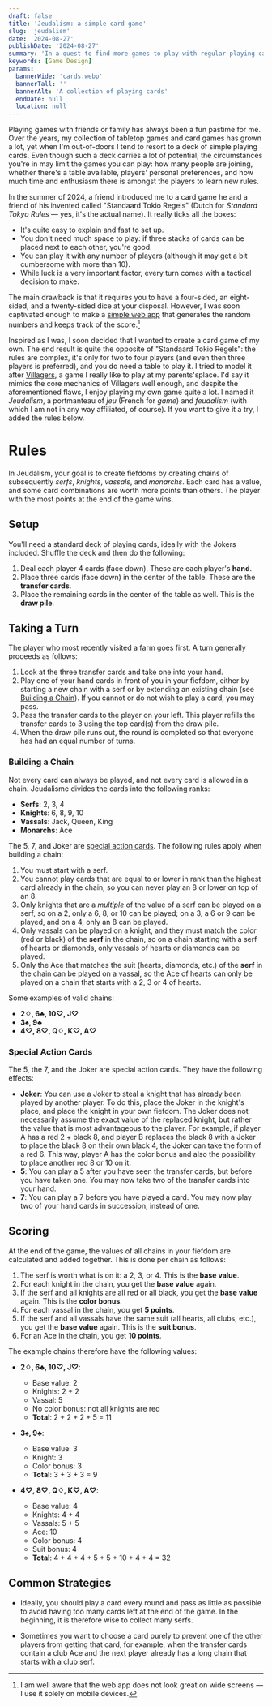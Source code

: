 ```yaml
---
draft: false
title: 'Jeudalism: a simple card game'
slug: 'jeudalism'
date: '2024-08-27'
publishDate: '2024-08-27'
summary: 'In a quest to find more games to play with regular playing cards, I created one myself.'
keywords: [Game Design]
params:
  bannerWide: 'cards.webp'
  bannerTall: ''
  bannerAlt: 'A collection of playing cards' 
  endDate: null
  location: null
---
```


Playing games with friends or family has always been a fun pastime for me. Over the years, my collection of tabletop games and card games has grown a lot, yet when I'm out-of-doors I tend to resort to a deck of simple playing cards. Even though such a deck carries a lot of potential, the circumstances you're in may limit the games you can play: how many people are joining, whether there's a table available, players' personal preferences, and how much time and enthusiasm there is amongst the players to learn new rules.

In the summer of 2024, a friend introduced me to a card game he and a friend of his invented called "Standaard Tokio Regels" (Dutch for _Standard Tokyo Rules_ &mdash; yes, it's the actual name). It really ticks all the boxes:

- It's quite easy to explain and fast to set up.
- You don't need much space to play: if three stacks of cards can be placed next to each other, you're good.
- You can play it with any number of players (although it may get a bit cumbersome with more than 10).
- While luck is a very important factor, every turn comes with a tactical decision to make.

The main drawback is that it requires you to have a four-sided, an eight-sided, and a twenty-sided dice at your disposal. However, I was soon captivated enough to make a [simple web app](https://wesselvandam.github.io/standaard_tokio_regels/ "The Standaard Tokio Regels Web App") that generates the random numbers and keeps track of the score.[^1]

Inspired as I was, I soon decided that I wanted to create a card game of my own. The end result is quite the opposite of "Standaard Tokio Regels": the rules are complex, it's only for two to four players (and even then three players is preferred), and you do need a table to play it. I tried to model it after [Villagers](https://boardgamegeek.com/boardgame/241724/villagers "Villagers on the Board Game Geek website"), a game I really like to play at my parents'splace. I'd say it mimics the core mechanics of Villagers well enough, and despite the aforementioned flaws, I enjoy playing my own game quite a lot. I named it _Jeudalism_, a portmanteau of _jeu_ (French for _game_) and _feudalism_ (with which I am not in any way affiliated, of course). If you want to give it a try, I added the rules below.

# Rules

In Jeudalism, your goal is to create fiefdoms by creating chains of subsequently _serfs_, _knights_, _vassals_, and _monarchs_. Each card has a value, and some card combinations are worth more points than others. The player with the most points at the end of the game wins.

## Setup

You'll need a standard deck of playing cards, ideally with the Jokers included. Shuffle the deck and then do the following:

1.  Deal each player 4 cards (face down). These are each player's **hand**.
2.  Place three cards (face down) in the center of the table. These are the **transfer cards**.
3.  Place the remaining cards in the center of the table as well. This is the **draw pile**.

## Taking a Turn

The player who most recently visited a farm goes first. A turn generally proceeds as follows:

1.  Look at the three transfer cards and take one into your hand.
2.  Play one of your hand cards in front of you in your fiefdom, either by starting a new chain with a serf or by extending an existing chain (see [Building a Chain](#building-a-chain)). If you cannot or do not wish to play a card, you may pass.
3.  Pass the transfer cards to the player on your left. This player refills the transfer cards to 3 using the top card(s) from the draw pile.
4.  When the draw pile runs out, the round is completed so that everyone has had an equal number of turns.

### Building a Chain

Not every card can always be played, and not every card is allowed in a chain. Jeudalisme divides the cards into the following ranks:

*   **Serfs**: 2, 3, 4
*   **Knights**: 6, 8, 9, 10
*   **Vassals**: Jack, Queen, King
*   **Monarchs**: Ace

The 5, 7, and Joker are [special action cards](#special-action-cards). The following rules apply when building a chain:

1.  You must start with a serf.
2.  You cannot play cards that are equal to or lower in rank than the highest card already in the chain, so you can never play an 8 or lower on top of an 8.
3.  Only knights that are a _multiple_ of the value of a serf can be played on a serf, so on a 2, only a 6, 8, or 10 can be played; on a 3, a 6 or 9 can be played, and on a 4, only an 8 can be played.
4.  Only vassals can be played on a knight, and they must match the color (red or black) of the __serf__ in the chain, so on a chain starting with a serf of hearts or diamonds, only vassals of hearts or diamonds can be played.
5.  Only the Ace that matches the suit (hearts, diamonds, etc.) of the __serf__ in the chain can be played on a vassal, so the Ace of hearts can only be played on a chain that starts with a 2, 3 or 4 of hearts.

Some examples of valid chains:

*   **2♢, 6♣, 10♡, J♡**
*   **3♠, 9♣**
*   **4♡, 8♡, Q♢, K♡, A♡**

### Special Action Cards

The 5, the 7, and the Joker are special action cards. They have the following effects:

*   **Joker**: You can use a Joker to steal a knight that has already been played by another player. To do this, place the Joker in the knight's place, and place the knight in your own fiefdom. The Joker does not necessarily assume the exact value of the replaced knight, but rather the value that is most advantageous to the player. For example, if player A has a red 2 + black 8, and player B replaces the black 8 with a Joker to place the black 8 on their own black 4, the Joker can take the form of a red 6. This way, player A has the color bonus and also the possibility to place another red 8 or 10 on it.
*   **5**: You can play a 5 after you have seen the transfer cards, but before you have taken one. You may now take two of the transfer cards into your hand.
*   **7**: You can play a 7 before you have played a card. You may now play two of your hand cards in succession, instead of one.

## Scoring

At the end of the game, the values of all chains in your fiefdom are calculated and added together. This is done per chain as follows:

1.  The serf is worth what is on it: a 2, 3, or 4. This is the **base value**.
2.  For each knight in the chain, you get the **base value** again.
3.  If the serf and all knights are all red or all black, you get the **base value** again. This is the __color bonus__.
4.  For each vassal in the chain, you get **5 points**.
5.  If the serf and all vassals have the same suit (all hearts, all clubs, etc.), you get the **base value** again. This is the __suit bonus__.
6.  For an Ace in the chain, you get **10 points**.

The example chains therefore have the following values:

-   **2♢, 6♣, 10♡, J♡**: 
    - Base value: 2
    - Knights: 2 + 2
    - Vassal: 5
    - No color bonus: not all knights are red
    - **Total**: 2 + 2 + 2 + 5 = 11

-   **3♠, 9♣**: 
    - Base value: 3
    - Knight: 3
    - Color bonus: 3
    - **Total**: 3 + 3 + 3 = 9

-   **4♡, 8♡, Q♢, K♡, A♡**: 
    - Base value: 4
    - Knights: 4 + 4
    - Vassals: 5 + 5
    - Ace: 10
    - Color bonus: 4
    - Suit bonus: 4
    - **Total**: 4 + 4 + 4 + 5 + 5 + 10 + 4 + 4 = 32

## Common Strategies

 - Ideally, you should play a card every round and pass as little as possible to avoid having too many cards left at the end of the game. In the beginning, it is therefore wise to collect many serfs.

 - Sometimes you want to choose a card purely to prevent one of the other players from getting that card, for example, when the transfer cards contain a club Ace and the next player already has a long chain that starts with a club serf.

[^1]: I am well aware that the web app does not look great on wide screens &mdash; I use it solely on mobile devices.

